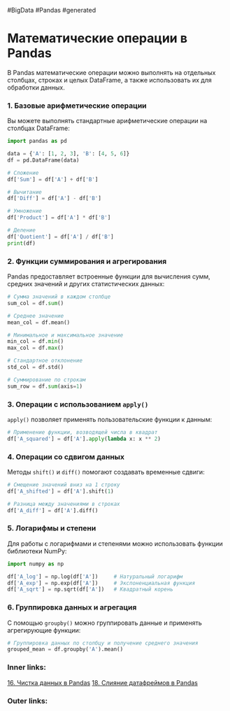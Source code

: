 #BigData #Pandas #generated

# Математические операции в Pandas

В Pandas математические операции можно выполнять на отдельных столбцах, строках и целых DataFrame, а также использовать их для обработки данных. 

### 1. Базовые арифметические операции
Вы можете выполнять стандартные арифметические операции на столбцах DataFrame:
```python
import pandas as pd

data = {'A': [1, 2, 3], 'B': [4, 5, 6]}
df = pd.DataFrame(data)

# Сложение
df['Sum'] = df['A'] + df['B']

# Вычитание
df['Diff'] = df['A'] - df['B']

# Умножение
df['Product'] = df['A'] * df['B']

# Деление
df['Quotient'] = df['A'] / df['B']
print(df)
```

### 2. Функции суммирования и агрегирования
Pandas предоставляет встроенные функции для вычисления сумм, средних значений и других статистических данных:
```python
# Сумма значений в каждом столбце
sum_col = df.sum()

# Среднее значение
mean_col = df.mean()

# Минимальное и максимальное значение
min_col = df.min()
max_col = df.max()

# Стандартное отклонение
std_col = df.std()

# Суммирование по строкам
sum_row = df.sum(axis=1)
```

### 3. Операции с использованием `apply()`
`apply()` позволяет применять пользовательские функции к данным:
```python
# Применение функции, возводящей числа в квадрат
df['A_squared'] = df['A'].apply(lambda x: x ** 2)
```

### 4. Операции со сдвигом данных
Методы `shift()` и `diff()` помогают создавать временные сдвиги:
```python
# Смещение значений вниз на 1 строку
df['A_shifted'] = df['A'].shift(1)

# Разница между значениями в строках
df['A_diff'] = df['A'].diff()
```

### 5. Логарифмы и степени
Для работы с логарифмами и степенями можно использовать функции библиотеки NumPy:
```python
import numpy as np

df['A_log'] = np.log(df['A'])     # Натуральный логарифм
df['A_exp'] = np.exp(df['A'])     # Экспоненциальная функция
df['A_sqrt'] = np.sqrt(df['A'])   # Квадратный корень
```

### 6. Группировка данных и агрегация
С помощью `groupby()` можно группировать данные и применять агрегирующие функции:
```python
# Группировка данных по столбцу и получение среднего значения
grouped_mean = df.groupby('A').mean()
```

### Inner links:
[16. Чистка данных в Pandas](2.%20Knowledge/IT%20продукты/Big%20Data/16.%20Чистка%20данных%20в%20Pandas.md)
[18. Слияние датафреймов в Pandas](2.%20Knowledge/IT%20продукты/Big%20Data/18.%20Слияние%20датафреймов%20в%20Pandas.md)
### Outer links: